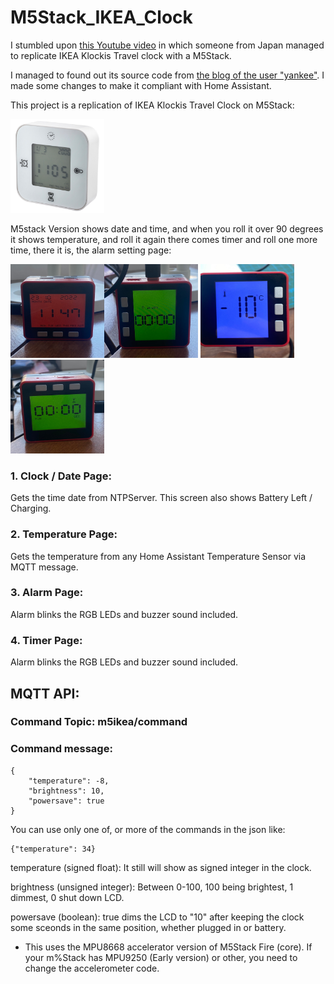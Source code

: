 # M5Stack_IKEA_Clock

I stumbled upon [this Youtube video](https://www.youtube.com/watch?v=JJF_fdYlb9Y) in which someone from Japan managed to replicate IKEA Klockis Travel clock with a M5Stack. 

I managed to found out its source code from [the blog of the user "yankee"](https://qiita.com/yankee/items/1591724d8a2722951c7e#%E3%82%A2%E3%83%A9%E3%83%BC%E3%83%A0%E6%A9%9F%E8%83%BD). I made some changes to make it compliant with Home Assistant.

This project is a replication of IKEA Klockis Travel Clock on M5Stack:

<img src="images/Klockis.jpg" width="150" height="150">

M5stack Version shows date and time, and when you roll it over 90 degrees it shows temperature, and roll it again there comes timer and roll one more time, there it is, the alarm setting page:

<img src="images/IMG_3744.jpeg" width="150" height="150"><img src="images/IMG_3745.jpeg" width="150" height="150">
<img src="images/IMG_3751.jpeg" width="150" height="150"><img src="images/IMG_3746.jpeg" width="150" height="150">

### 1. Clock / Date Page: 

Gets the time date from NTPServer. This screen also shows Battery Left / Charging.

### 2. Temperature Page: 

Gets the temperature from any Home Assistant Temperature Sensor via MQTT message.

### 3. Alarm Page: 

Alarm blinks the RGB LEDs and buzzer sound included.

### 4. Timer Page: 

Alarm blinks the RGB LEDs and buzzer sound included.

## MQTT API:

### Command Topic: m5ikea/command

### Command message:

```
{
    "temperature": -8,
    "brightness": 10,
    "powersave": true
}
```

You can use only one of, or more of the commands in the json like:

```
{"temperature": 34}
```

temperature (signed float): It still will show as signed integer in the clock.

brightness (unsigned integer): Between 0-100, 100 being brightest, 1 dimmest, 0 shut down LCD.

powersave (boolean): true dims the LCD to "10" after keeping the clock some sceonds in the same position, whether plugged in or battery.

* This uses the MPU8668 accelerator version of M5Stack Fire (core). If your m%Stack has MPU9250 (Early version) or other, you need to change the accelerometer code.

